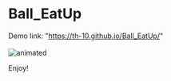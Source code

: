 # Ball_EatUp
Demo link: "https://th-10.github.io/Ball_EatUp/"
<br/>
<br/>
<img src="./Assets/demo.gif" alt="animated"/>
<p>Enjoy!</p>

